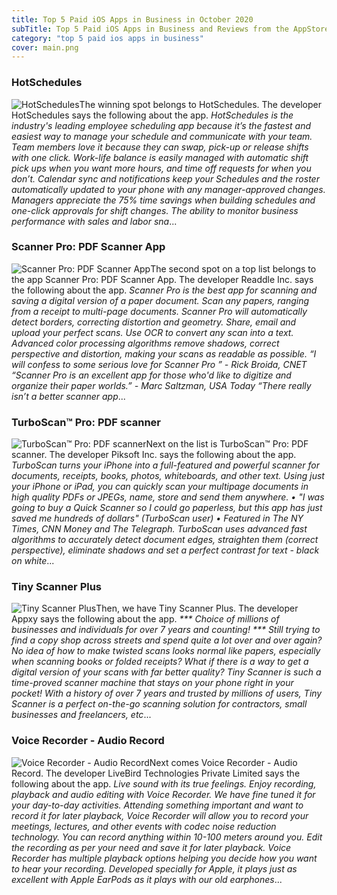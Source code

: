 ```yaml
---
title: Top 5 Paid iOS Apps in Business in October 2020
subTitle: Top 5 Paid iOS Apps in Business and Reviews from the AppStore in October 2020.
category: "top 5 paid ios apps in business"
cover: main.png
---
```


### HotSchedules

![HotSchedules](https://is4-ssl.mzstatic.com/image/thumb/Purple124/v4/b5/ce/b5/b5ceb532-6b29-e62d-eea1-d488a65ddda2/AppIcon-1x_U007emarketing-0-7-0-85-220.png/100x100bb.png)The winning spot belongs to HotSchedules. The developer HotSchedules says the following about the app. _HotSchedules is the industry's leading employee scheduling app because it’s the fastest and easiest way to manage your schedule and communicate with your team.    Team members love it because they can swap, pick-up or release shifts with one click. Work-life balance is easily managed with automatic shift pick ups when you want more hours, and time off requests for when you don’t.  Calendar sync and notifications keep your Schedules and the roster automatically updated to your phone with any manager-approved changes.  Managers appreciate the 75% time savings when building schedules and one-click approvals for shift changes.  The ability to monitor business performance with sales and labor sna_...

### Scanner Pro: PDF Scanner App

![Scanner Pro: PDF Scanner App](https://is2-ssl.mzstatic.com/image/thumb/Purple114/v4/42/c7/1b/42c71bc1-cc37-03fa-9f8c-eefb840e9277/ScannerPro-0-0-1x_U007emarketing-0-0-0-6-0-0-sRGB-0-0-0-GLES2_U002c0-512MB-85-220-0-0.png/100x100bb.png)The second spot on a top list belongs to the app Scanner Pro: PDF Scanner App. The developer Readdle Inc. says the following about the app. _Scanner Pro is the best app for scanning and saving a digital version of a paper document. Scan any papers, ranging from a receipt to multi-page documents. Scanner Pro will automatically detect borders, correcting distortion and geometry. Share, email and upload your perfect scans. Use OCR to convert any scan into a text.  Advanced color processing algorithms remove shadows, correct perspective and distortion, making your scans as readable as possible.  “I will confess to some serious love for Scanner Pro ” - Rick Broida, CNET “Scanner Pro is an excellent app for those who'd like to digitize and organize their paper worlds.” - Marc Saltzman, USA Today “There really isn’t a better scanner app_...

### TurboScan™ Pro: PDF scanner

![TurboScan™ Pro: PDF scanner](https://is3-ssl.mzstatic.com/image/thumb/Purple124/v4/bf/8d/9a/bf8d9a4a-cd08-a1b6-cee1-87e7d093bcf0/AppIcon-0-1x_U007emarketing-0-7-0-85-220.png/100x100bb.png)Next on the list is TurboScan™ Pro: PDF scanner. The developer Piksoft Inc. says the following about the app. _TurboScan turns your iPhone into a full-featured and powerful scanner for documents, receipts, books, photos, whiteboards, and other text. Using just your iPhone or iPad, you can quickly scan your multipage documents in high quality PDFs or JPEGs, name, store and send them anywhere.  • "I was going to buy a Quick Scanner so I could go paperless, but this app has just saved me hundreds of dollars" (TurboScan user)  • Featured in The NY Times, CNN Money and The Telegraph.  TurboScan uses advanced fast algorithms to accurately detect document edges, straighten them (correct perspective), eliminate shadows and set a perfect contrast for text - black on white_...

### Tiny Scanner Plus

![Tiny Scanner Plus](https://is3-ssl.mzstatic.com/image/thumb/Purple124/v4/b3/86/0d/b3860d6c-cbde-10da-a5a4-fa172ec579e2/AppIcon-0-0-1x_U007emarketing-0-0-0-7-0-0-sRGB-0-0-0-GLES2_U002c0-512MB-85-220-0-0.png/100x100bb.png)Then, we have Tiny Scanner Plus. The developer Appxy says the following about the app. _*** Choice of millions of businesses and individuals for over 7 years and counting! ***  Still trying to find a copy shop across streets and spend quite a lot over and over again? No idea of how to make twisted scans looks normal like papers, especially when scanning books or folded receipts? What if there is a way to get a digital version of your scans with far better quality?  Tiny Scanner is such a time-proved scanner machine that stays on your phone right in your pocket! With a history of over 7 years and trusted by millions of users, Tiny Scanner is a perfect on-the-go scanning solution for contractors, small businesses and freelancers, etc_...

### Voice Recorder - Audio Record

![Voice Recorder - Audio Record](https://is1-ssl.mzstatic.com/image/thumb/Purple123/v4/6d/e8/b8/6de8b807-554c-c378-a583-9a4c6e16db7d/AppIcon-1-0-0-1x_U007emarketing-0-0-0-7-0-0-85-220.png/100x100bb.png)Next comes Voice Recorder - Audio Record. The developer LiveBird Technologies Private Limited says the following about the app. _Live sound with its true feelings. Enjoy recording, playback and audio editing with Voice Recorder. We have fine tuned it for your day-to-day activities. Attending something important and want to record it for later playback, Voice Recorder will allow you to record your meetings, lectures, and other events with codec noise reduction technology. You can record anything within 10-100 meters around you.  Edit the recording as per your need and save it for later playback. Voice Recorder has multiple playback options helping you decide how you want to hear your recording. Developed specially for Apple, it plays just as excellent with Apple EarPods as it plays with our old earphones_...

